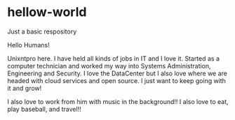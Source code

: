 # hellow-world
Just a basic respository

Hello Humans!

Unixntpro here. I have held all kinds of jobs in IT and I love it. Started as a computer technician and worked my way
into Systems Administration, Engineering and Security. I love the DataCenter but I also love where we are headed with cloud services and open source.
I just want to keep going with it and grow! 

I also love to work from him with music in the background!! I also love to eat, play baseball, and travel!! 
